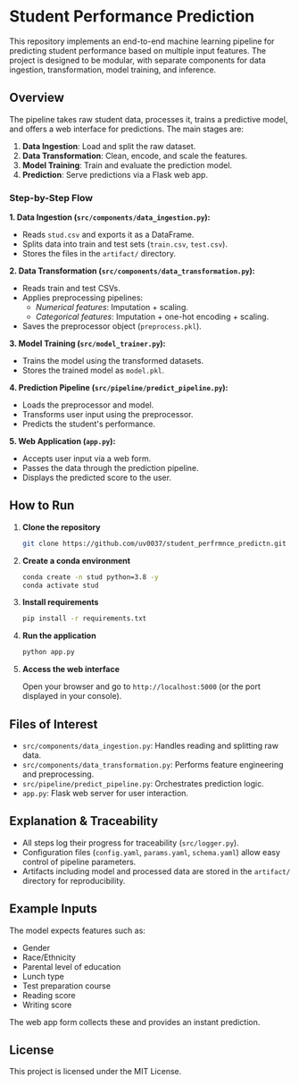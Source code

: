 # Student Performance Prediction

This repository implements an end-to-end machine learning pipeline for predicting student performance based on multiple input features. The project is designed to be modular, with separate components for data ingestion, transformation, model training, and inference.


## Overview

The pipeline takes raw student data, processes it, trains a predictive model, and offers a web interface for predictions. The main stages are:

1. **Data Ingestion**: Load and split the raw dataset.
2. **Data Transformation**: Clean, encode, and scale the features.
3. **Model Training**: Train and evaluate the prediction model.
4. **Prediction**: Serve predictions via a Flask web app.

### Step-by-Step Flow

**1. Data Ingestion (`src/components/data_ingestion.py`):**
- Reads `stud.csv` and exports it as a DataFrame.
- Splits data into train and test sets (`train.csv`, `test.csv`).
- Stores the files in the `artifact/` directory.

**2. Data Transformation (`src/components/data_transformation.py`):**
- Reads train and test CSVs.
- Applies preprocessing pipelines:
  - *Numerical features*: Imputation + scaling.
  - *Categorical features*: Imputation + one-hot encoding + scaling.
- Saves the preprocessor object (`preprocess.pkl`).

**3. Model Training (`src/model_trainer.py`):**
- Trains the model using the transformed datasets.
- Stores the trained model as `model.pkl`.

**4. Prediction Pipeline (`src/pipeline/predict_pipeline.py`):**
- Loads the preprocessor and model.
- Transforms user input using the preprocessor.
- Predicts the student's performance.

**5. Web Application (`app.py`):**
- Accepts user input via a web form.
- Passes the data through the prediction pipeline.
- Displays the predicted score to the user.


## How to Run

1. **Clone the repository**

    ```bash
    git clone https://github.com/uv0037/student_perfrmnce_predictn.git
    ```

2. **Create a conda environment**

    ```bash
    conda create -n stud python=3.8 -y
    conda activate stud
    ```

3. **Install requirements**

    ```bash
    pip install -r requirements.txt
    ```

4. **Run the application**

    ```bash
    python app.py
    ```

5. **Access the web interface**

    Open your browser and go to `http://localhost:5000` (or the port displayed in your console).


## Files of Interest

- `src/components/data_ingestion.py`: Handles reading and splitting raw data.
- `src/components/data_transformation.py`: Performs feature engineering and preprocessing.
- `src/pipeline/predict_pipeline.py`: Orchestrates prediction logic.
- `app.py`: Flask web server for user interaction.


## Explanation & Traceability

- All steps log their progress for traceability (`src/logger.py`).
- Configuration files (`config.yaml`, `params.yaml`, `schema.yaml`) allow easy control of pipeline parameters.
- Artifacts including model and processed data are stored in the `artifact/` directory for reproducibility.


## Example Inputs

The model expects features such as:
- Gender
- Race/Ethnicity
- Parental level of education
- Lunch type
- Test preparation course
- Reading score
- Writing score

The web app form collects these and provides an instant prediction.


## License

This project is licensed under the MIT License.
